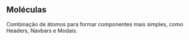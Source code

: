 ## Moléculas

Combinação de átomos para formar componentes mais simples, como Headers, Navbars e Modais.
